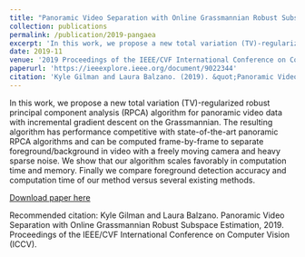 ```yaml
---
title: "Panoramic Video Separation with Online Grassmannian Robust Subspace Estimation"
collection: publications
permalink: /publication/2019-pangaea
excerpt: 'In this work, we propose a new total variation (TV)-regularized robust principal component analysis (RPCA) algorithm for panoramic video data with incremental gradient descent on the Grassmannian.'
date: 2019-11
venue: '2019 Proceedings of the IEEE/CVF International Conference on Computer Vision (ICCV) - Workshop'
paperurl: 'https://ieeexplore.ieee.org/document/9022344'
citation: 'Kyle Gilman and Laura Balzano. (2019). &quot;Panoramic Video Separation with Online Grassmannian Robust Subspace Estimation.&quot; <i>ICCV 2019 Workshop 1</i>.'
---
```


In this work, we propose a new total variation (TV)-regularized robust principal component analysis (RPCA) algorithm for panoramic video data with incremental gradient descent on the Grassmannian. The resulting algorithm has performance competitive with state-of-the-art panoramic RPCA algorithms and can be computed frame-by-frame to separate foreground/background in video with a freely moving camera and heavy sparse noise. We show that our algorithm scales favorably in computation time and memory. Finally we compare foreground detection accuracy and computation time of our method versus several existing methods.

[Download paper here](https://ieeexplore.ieee.org/document/9022344)

Recommended citation: Kyle Gilman and Laura Balzano. Panoramic Video Separation with Online Grassmannian Robust Subspace Estimation, 2019. Proceedings of the IEEE/CVF International Conference on Computer Vision (ICCV).
